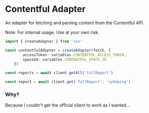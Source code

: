 # Contentful Adapter

An adapter for fetching and parsing content from the Contentful API.

Note: For internal usage. Use at your own risk.

````typescript
import { createAdapter } from 'xxx'

const contentfulAdapter = createAdapter(fetch, {
		accessToken: variables.CONTENTFUL_ACCESS_TOKEN,
		spaceId: variables.CONTENTFUL_SPACE_ID
	})

const reports = await client.getAll('fullReport')

const report = await client.get('fullReport', 'nyköping')
````

### Why?

Because I couldn't get the official client to work as I wanted...
